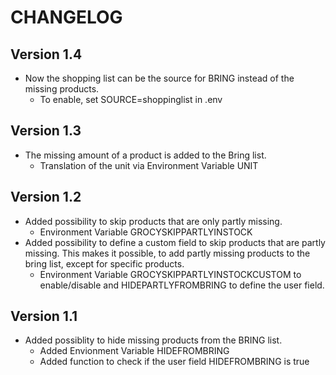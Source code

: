 # CHANGELOG

## Version 1.4
- Now the shopping list can be the source for BRING instead of the missing products. 
  - To enable, set SOURCE=shoppinglist in .env

## Version 1.3
- The missing amount of a product is added to the Bring list. 
  - Translation of the unit via Environment Variable UNIT


## Version 1.2

- Added possibility to skip products that are only partly missing. 
  - Environment Variable GROCYSKIPPARTLYINSTOCK 
- Added possibility to define a custom field to skip products that are partly missing. 
  This makes it possible, to add partly missing products to the bring list, except for specific products. 
  - Environment Variable GROCYSKIPPARTLYINSTOCKCUSTOM to enable/disable and HIDEPARTLYFROMBRING to define the user field.

## Version 1.1

- Added possiblity to hide missing products from the BRING list. 
  - Added Envionment Variable HIDEFROMBRING
  - Added function to check if the user field HIDEFROMBRING is true

